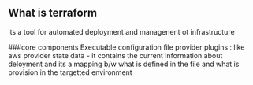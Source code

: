 
## What is terraform
its a tool for automated deployment and managenent ot infrastructure

###core components
Executable 
configuration file
provider plugins : like aws provider
state data - it contains the current information about deloyment and its a mapping b/w what is defined in the file and what is provision in the targetted environment
